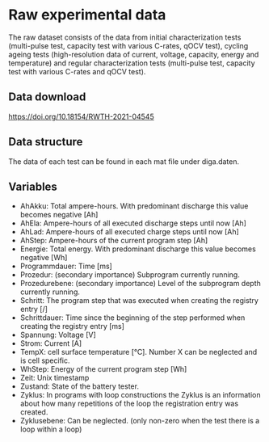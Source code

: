 # Raw experimental data

The raw dataset consists of the data from initial characterization tests (multi-pulse test, capacity test with various C-rates, qOCV test), cycling ageing tests (high-resolution data of current, voltage, capacity, energy and temperature) and regular characterization tests (multi-pulse test, capacity test with various C-rates and qOCV test).

## Data download

https://doi.org/10.18154/RWTH-2021-04545

## Data structure

The data of each test can be found in each mat file under diga.daten.

## Variables

* AhAkku: Total ampere-hours. With predominant discharge this value becomes negative [Ah]
* AhEla: Ampere-hours of all executed discharge steps until now [Ah]
* AhLad: Ampere-hours of all executed charge steps until now [Ah]
* AhStep: Ampere-hours of the current program step [Ah]
* Energie: Total energy. With predominant discharge this value becomes negative [Wh]
* Programmdauer: Time [ms]
* Prozedur: (secondary importance) Subprogram currently running.
* Prozedurebene: (secondary importance) Level of the subprogram depth currently running.
* Schritt: The program step that was executed when creating the registry entry [/]
* Schrittdauer: Time since the beginning of the step performed when creating the registry entry [ms]
* Spannung: Voltage [V]
* Strom: Current [A]
* TempX: cell surface temperature [°C]. Number X can be neglected and is cell specific.
* WhStep: Energy of the current program step [Wh]
* Zeit: Unix timestamp
* Zustand: State of the battery tester.
* Zyklus: In programs with loop constructions the Zyklus is an information about how many repetitions of the loop the registration entry was created.
* Zyklusebene: Can be neglected. (only non-zero when the test there is a loop within a loop)
